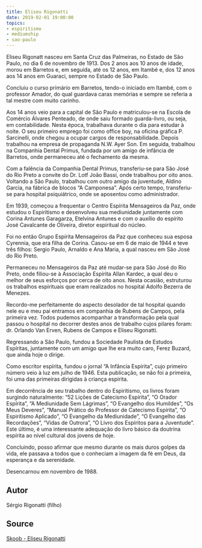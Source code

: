 ```yaml
---
title: Eliseu Rigonatti
date: 2019-02-01 19:00:00
topics: 
- espiritismo
- mediumship
- sao-paulo
---
```


Eliseu Rigonatt nasceu em Santa Cruz das Palmeiras, no Estado de São Paulo, no
dia 6 de novembro de 1913. Dos 2 anos aos 10 anos de idade, morou em Barretos e,
em seguida, até os 12 anos, em Itambé e, dos 12 anos aos 14 anos em Guaraci,
sempre no Estado de São Paulo. 

Concluiu o curso primário em Barretos, tendo-o iniciado em Itambé, com o
professor Amador, do qual guardava caras memórias e sempre se referia a tal
mestre com muito carinho.

Aos 14 anos veio para a capital de São Paulo e matriculou-se na Escola de
Comércio Álvares Penteado, de onde saiu formado guarda-livro, ou seja, em
contabilidade. Nesta época, trabalhava durante o dia para estudar à noite. O seu
primeiro emprego foi como office boy, na oficina gráfica P. Sarcinelli, onde
chegou a ocupar cargos de responsabilidade. Depois trabalhou na empresa de
propaganda N.W. Ayer Son.  Em seguida, trabalhou na Companhia Dental Primus,
fundada por um amigo de infância de Barretos, onde permaneceu até o fechamento
da mesma.

Com a falência da Companhia Dental Primus, transferiu-se para São José do Rio
Preto a convite do Dr. Lotf João Bassi, onde trabalhou por oito anos. Voltando a
São Paulo, trabalhou com outro amigo da juventude, Aldino Garcia, na fábrica de
blocos “A Camponesa”. Após certo tempo, transferiu-se para hospital
psiquiátrico, onde se aposentou como administrador.

Em 1939, começou a frequentar o Centro Espírita Mensageiros da Paz, onde estudou
o Espiritismo e desenvolveu sua mediunidade juntamente com Corina Antunes
Garagarza, Etelvina Antunes e com o auxílio do espírito José Cavalcante de
Oliveira, diretor espiritual do núcleo.

Foi no então Grupo Espírita Mensageiros da Paz que conheceu sua esposa Cyrennia,
que era filha de Corina. Casou-se em 6 de maio de 1944 e teve três filhos:
Sergio Paulo, Arnaldo e Ana Maria, a qual nasceu em São José do Rio Preto.

Permaneceu no Mensageiros da Paz até mudar-se para São José do Rio Preto, onde
filiou-se à Associação Espírita Allan Kardec, a qual deu o melhor de seus
esforços por cerca de oito anos.  Nesta ocasião, estruturou os trabalhos
espirituais que eram realizados no hospital Adolfo Bezerra de Menezes. 

Recordo-me perfeitamente do aspecto desolador de tal hospital quando nele eu e
meu pai entramos em companhia de Rubens de Campos, pela primeira vez. Todos
pudemos acompanhar a transformação pela qual passou o hospital no decorrer
destes anos de trabalho cujos pilares foram: dr.  Orlando Van Erven, Rubens de
Campos e Eliseu Rigonatti.

Regressando a São Paulo, fundou a Sociedade Paulista de Estudos Espíritas,
juntamente com um amigo que lhe era muito caro, Ferez Buzard, que ainda hoje o
dirige.

Como escritor espírita, fundou o jornal “A Infância Espírita”, cujo primeiro
número veio à luz em julho de 1946. Esta publicação, se não foi a primeira, foi
uma das primeiras dirigidas à criança espírita.

Em decorrência de seu trabalho dentro do Espiritismo, os livros foram surgindo
naturalmente: “52 Lições de Catecismo Espírita”, “O Orador Espírita”, “A
Mediunidade Sem Lágrimas”, “O Evangelho dos Humildes”, “Os Meus Deveres”,
“Manual Prático do Professor de Catecismo Espírita”, “O Espiritismo Aplicado”,
“O Evangelho da Mediunidade”, “O Evangelho das Recordações”, “Vidas de Outrora”,
“O Livro dos Espíritos para a Juventude”. Este último, é uma interessante
adequação do livro básico da doutrina espírita ao nível cultural dos jovens de
hoje.

Concluindo, posso afirmar que mesmo durante os mais duros golpes da vida, ele
passava a todos que o conheciam a imagem da fé em Deus, da esperança e da
serenidade.

Desencarnou em novembro de 1988.

## Autor
Sérgio Rigonatti (filho)

## Source
[Skoob - Eliseu Rigonatti](https://www.skoob.com.br/autor/5000-eliseu-rigonatti)
